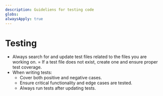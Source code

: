 ```yaml
---
description: Guideliens for testing code
globs: 
alwaysApply: true
---
```


# Testing

- Always search for and update test files related to the files you are working on.
= If a test file does not exist, create one and ensure proper test coverage.
- When writing tests:
  - Cover both positive and negative cases.
  - Ensure critical functionality and edge cases are tested.
  - Always run tests after updating tests.